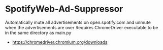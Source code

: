# SpotifyWeb-Ad-Suppressor
Automatically mute all advertisements on open.spotify.com and unmute when the advertisements are over
Requires ChromeDriver executable to be in the same directory as main.py
  - https://chromedriver.chromium.org/downloads
